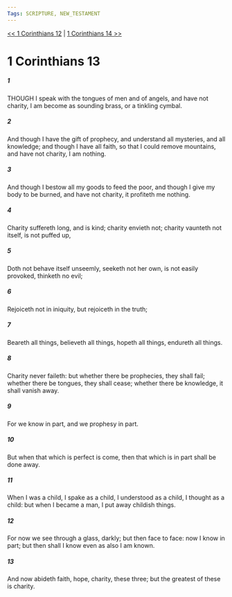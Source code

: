 ```yaml
---
Tags: SCRIPTURE, NEW_TESTAMENT
---
```


[<< 1 Corinthians 12](NEW_TESTAMENT/07_1_Corinthians/1_Corinthians_12.md) | [1 Corinthians 14 >>](NEW_TESTAMENT/07_1_Corinthians/1_Corinthians_14.md)

# 1 Corinthians 13

##### 1

THOUGH I speak with the tongues of men and of angels, and have not charity, I am become as sounding brass, or a tinkling cymbal.

##### 2

And though I have the gift of prophecy, and understand all mysteries, and all knowledge; and though I have all faith, so that I could remove mountains, and have not charity, I am nothing.

##### 3

And though I bestow all my goods to feed the poor, and though I give my body to be burned, and have not charity, it profiteth me nothing.

##### 4

Charity suffereth long, and is kind; charity envieth not; charity vaunteth not itself, is not puffed up,

##### 5

Doth not behave itself unseemly, seeketh not her own, is not easily provoked, thinketh no evil;

##### 6

Rejoiceth not in iniquity, but rejoiceth in the truth;

##### 7

Beareth all things, believeth all things, hopeth all things, endureth all things.

##### 8

Charity never faileth: but whether there be prophecies, they shall fail; whether there be tongues, they shall cease; whether there be knowledge, it shall vanish away.

##### 9

For we know in part, and we prophesy in part.

##### 10

But when that which is perfect is come, then that which is in part shall be done away.

##### 11

When I was a child, I spake as a child, I understood as a child, I thought as a child: but when I became a man, I put away childish things.

##### 12

For now we see through a glass, darkly; but then face to face: now I know in part; but then shall I know even as also I am known.

##### 13

And now abideth faith, hope, charity, these three; but the greatest of these is charity.
